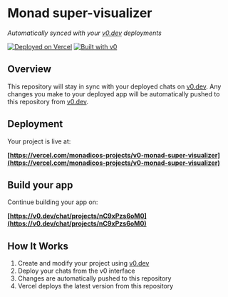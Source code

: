# Monad super-visualizer

*Automatically synced with your [v0.dev](https://v0.dev) deployments*

[![Deployed on Vercel](https://img.shields.io/badge/Deployed%20on-Vercel-black?style=for-the-badge&logo=vercel)](https://vercel.com/monadicos-projects/v0-monad-super-visualizer)
[![Built with v0](https://img.shields.io/badge/Built%20with-v0.dev-black?style=for-the-badge)](https://v0.dev/chat/projects/nC9xPzs6oM0)

## Overview

This repository will stay in sync with your deployed chats on [v0.dev](https://v0.dev).
Any changes you make to your deployed app will be automatically pushed to this repository from [v0.dev](https://v0.dev).

## Deployment

Your project is live at:

**[https://vercel.com/monadicos-projects/v0-monad-super-visualizer](https://vercel.com/monadicos-projects/v0-monad-super-visualizer)**

## Build your app

Continue building your app on:

**[https://v0.dev/chat/projects/nC9xPzs6oM0](https://v0.dev/chat/projects/nC9xPzs6oM0)**

## How It Works

1. Create and modify your project using [v0.dev](https://v0.dev)
2. Deploy your chats from the v0 interface
3. Changes are automatically pushed to this repository
4. Vercel deploys the latest version from this repository
